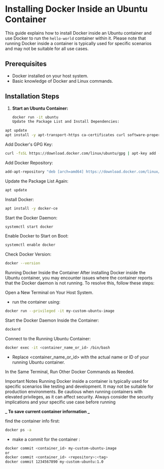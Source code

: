 # Installing Docker Inside an Ubuntu Container

This guide explains how to install Docker inside an Ubuntu container and use Docker to run the `hello-world` container within it. Please note that running Docker inside a container is typically used for specific scenarios and may not be suitable for all use cases.

## Prerequisites

-   Docker installed on your host system.
-   Basic knowledge of Docker and Linux commands.

## Installation Steps

1. **Start an Ubuntu Container:**

    ```bash
    docker run -it ubuntu
    Update the Package List and Install Dependencies:
    ```

```bash
apt update
apt install -y apt-transport-https ca-certificates curl software-properties-common
```

Add Docker's GPG Key:

```bash
curl -fsSL https://download.docker.com/linux/ubuntu/gpg | apt-key add -
```

Add Docker Repository:

```bash
add-apt-repository "deb [arch=amd64] https://download.docker.com/linux/ubuntu $(lsb_release -cs) stable"
```

Update the Package List Again:

```bash
apt update
```

Install Docker:

```bash
apt install -y docker-ce
```

Start the Docker Daemon:

```bash
systemctl start docker
```

Enable Docker to Start on Boot:

```bash
systemctl enable docker
```

Check Docker Version:

```bash
docker --version
```

Running Docker Inside the Container
After installing Docker inside the Ubuntu container, you may encounter issues where the container reports that the Docker daemon is not running. To resolve this, follow these steps:

Open a New Terminal on Your Host System.

-   run the container using:

```bash
docker run --privileged -it my-custom-ubuntu-image
```

Start the Docker Daemon Inside the Container:

```bash
dockerd
```

Connect to the Running Ubuntu Container:

```bash
docker exec -it <container_name_or_id> /bin/bash
```

-   Replace <container_name_or_id> with the actual name or ID of your running Ubuntu container.

In the Same Terminal, Run Other Docker Commands as Needed.

Important Notes
Running Docker inside a container is typically used for specific scenarios like testing and development. It may not be suitable for production environments.
Be cautious when running containers with elevated privileges, as it can affect security.
Always consider the security implications and your specific use case before running

**_ To save current container information _**

find the container info first:

```bash
docker ps -a
```

-   make a commit for the container :

```bash
docker commit <container_id> my-custom-ubuntu-image
or
docker commit <container_id> <repository>:<tag>
docker commit 1234567890 my-custom-ubuntu:1.0
```
